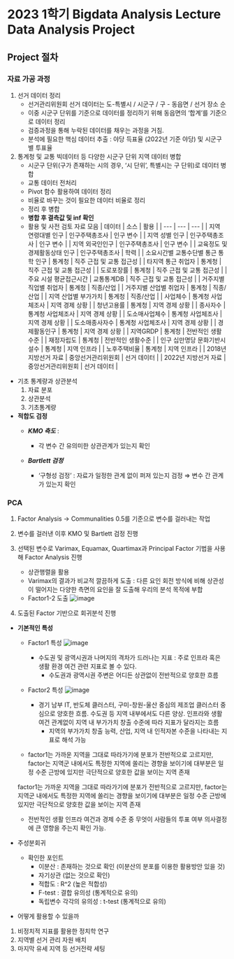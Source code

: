 # 2023 1학기 Bigdata Analysis Lecture Data Analysis Project

## Project 절차

### 자료 가공 과정
 1. 선거 데이터 정리
    - 선거관리위원회 선거 데이터는 도-특별시 / 시군구 / 구 - 동읍면 / 선거 장소 순
    - 이중 시군구 단위를 기준으로 데이터를 정리하기 위해 동읍면의 ‘합계’를 기준으로 데이터 정리        
    - 검증과정을 통해 누락된 데이터를 채우는 과정을 거침.
    - 분석에 필요한 핵심 데이터 추출 : 야당 득표율 (2022년 기준 야당) 및 시군구별 투표율
 2. 통계청 및 교통 빅데이터 등 다양한 시군구 단위 지역 데이터 병합
    - 시군구 단위(구가 존재하는 시의 경우, ‘시 단위’, 특별시는 구 단위)로 데이터 병합 
    - 교통 데이터 전처리
    - Pivot 함수 활용하여 데이터 정리  
    - 비율로 바꾸는 것이 필요한 데이터 비율로 정리
    - 정리 후 병합
    - **병합 후 결측값 및 inf 확인**
    - 활용 및 사전 검토 자료 모음
| 데이터 | 소스 | 활용 |
| --- | --- | --- |
| 지역 연령대별 인구 | 인구주택총조사 | 인구 변수 |
| 지역 성별 인구 | 인구주택총조사 | 인구 변수 |
| 지역 외국인인구 | 인구주택총조사 | 인구 변수 |
| 교육정도 및 경제활동상태 인구 | 인구주택총조사 | 학력 |
| 소요시간별 교통수단별 통근 통학 인구 | 통계청 | 직주 근접 및 교통 접근성 |
| 타지역 통근 취업자 | 통계청 | 직주 근접 및 교통 접근성 |
| 도로포장률 | 통계청 | 직주 근접 및 교통 접근성 |
| 주요 시설 평균접근시간 | 교통통계DB | 직주 근접 및 교통 접근성 |
| 거주지별 직업별 취업자 | 통계청 | 직종/산업 |
| 거주지별 산업별 취업자 | 통계청 | 직종/산업 |
| 지역 산업별 부가가치 | 통계청 | 직종/산업 |
| 사업체수 | 통계청 사업체조사 | 지역 경제 상황 |
| 청년고용률 | 통계청 | 지역 경제 상황 |
| 종사자수 | 통계청 사업체조사 | 지역 경제 상황 |
| 도소매사업체수 | 통계청 사업체조사 | 지역 경제 상황 |
| 도소매종사자수 | 통계청 사업체조사 | 지역 경제 상황 |
| 경제활동인구 | 통계청 | 지역 경제 상황 |
| 지역GRDP | 통계청 | 전반적인 생활수준 |
| 재정자립도 | 통계청 | 전반적인 생활수준 |
| 인구 십만명당 문화기반시설수 | 통계청 | 지역 인프라 |
| 노후주택비율 | 통계청 | 지역 인프라 |
| 2018년 지방선거 자료 | 중앙선거관리위원회 | 선거 데이터 |
| 2022년 지방선거 자료 | 중앙선거관리위원회 | 선거 데이터 |

- 기초 통계량과 상관분석
    1. 자료 분포
    2. 상관분석
    3. 기초통계량
- **적합도 검정**
    - ***KMO 측도*** : 
        - 각 변수 간 유의미한 상관관계가 있는지 확인
        
    - ***Bartlett 검정*** 
        - ‘구형성 검정’ : 자료가 일정한 관계 없이 퍼져 있는지 검정 ⇒ 변수 간 관계가 있는지 확인
        
### PCA
1. Factor Analysis → Communalities 0.5를 기준으로 변수를 걸러내는 작업
2. 변수를 걸러낸 이후 KMO 및 Bartlett 검정 진행
3. 선택된 변수로 Varimax, Equamax, Quartimax과 Principal Factor 기법을 사용해 Factor Analysis 진행
    - 상관행렬을 활용
    - Varimax의 결과가 비교적 깔끔하게 도출 : 다른 요인 회전 방식에 비해 상관성이 떨어지는 다양한 측면의 요인을 잘 도출해 우리의 분석 목적에 부합
    - Factor1-2 도출
        ![image](https://github.com/popper6508/202301bigdataanalysis/assets/118153199/c1eca5f7-f3f4-45cd-b57c-3781d44fdaac)

       
        
4. 도출된 Factor 기반으로 회귀분석 진행

- **기본적인 특성**
    - Factor1 특성
        ![image](https://github.com/popper6508/202301bigdataanalysis/assets/118153199/33555991-a113-47c8-b714-9a2a69230e22)


        - 수도권 및 광역시권과 나머지의 격차가 드러나는 지표 : 주로 인프라 혹은 생활 환경 여건 관련 지표로 볼 수 있다.
            - 수도권과 광역시권 주변은 어디든 상관없이 전반적으로 양호한 흐름
    - Factor2 특성
        ![image](https://github.com/popper6508/202301bigdataanalysis/assets/118153199/3e646eb7-86ee-43f6-9e1a-371498db5562)

  
        
        - 경기 남부 IT, 반도체 클러스터, 구미-창원-울산 중심의 제조업 클러스터 중심으로 양호한 흐름. 수도권 등 지역 내부에서도 다른 양상. 인프라와 생활 여건 관계없이 지역 내 부가가치 창출 수준에 따라 지표가 달라지는 흐름
            - 지역의 부가가치 창출 능력, 산업, 지역 내 인적자본 수준을 나타내는 지표로 해석 가능
    
    - factor1는 가까운 지역을 그대로 따라가기에 분포가 전반적으로 고르지만, factor는 지역군 내에서도 특정한 지역에 쏠리는 경향을 보이기에 대부분은 일정 수준 근방에 있지만 극단적으로 양호한 값을 보이는 지역 존재
    
    factor1는 가까운 지역을 그대로 따라가기에 분포가 전반적으로 고르지만, factor는 지역군 내에서도 특정한 지역에 쏠리는 경향을 보이기에 대부분은 일정 수준 근방에 있지만 극단적으로 양호한 값을 보이는 지역 존재
    
    - 전반적인 생활 인프라 여건과 경제 수준 중 무엇이 사람들의 투표 여부 의사결정에 큰 영향을 주는지 확인 가능.

- 주성분회귀
    - 확인한 포인트
        - 이분산 : 존재하는 것으로 확인 (이분산의 분포를 이용한 활용방안 있을 것)
        - 자기상관 (없는 것으로 확인)
        - 적합도 : R^2 (높은 적합성)
        - F-test : 결합 유의성 (통계적으로 유의)
        - 독립변수 각각의 유의성 : t-test (통계적으로 유의)

- 어떻게 활용할 수 있을까
 1. 비정치적 지표를 활용한 정치학 연구
 2. 지역별 선거 관리 자원 배치
 3. 마지막 유세 지역 등 선거전략 세팅
